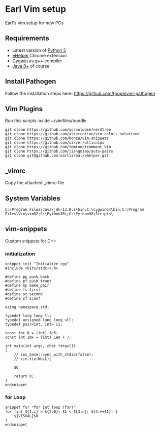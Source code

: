 # Earl Vim setup


Earl's vim setup for new PCs


## Requirements

* Latest version of [Python 3](https://www.python.org/downloads/)
* [eHelper](https://github.com/earlisreal/eHelper-Chrome-Extension) Chrome extension
* [Cygwin](https://www.cygwin.com/) as g++ compiler
* [Java 8+](https://www.oracle.com/java/technologies/javase-jdk13-downloads.html) of course

## Install Pathogen

Follow the installation steps here: https://github.com/tpope/vim-pathogen

## Vim Plugins

Run this scripts inside ~/vimfiles/bundle

    git clone https://github.com/scrooloose/nerdtree
    git clone https://github.com/altercation/vim-colors-solarized
    git clone https://github.com/honza/vim-snippets
    git clone https://github.com/sirver/ultisnips
    git clone https://github.com/tomtom/tcomment_vim
    git clone https://github.com/jiangmiao/auto-pairs
    git clone git@github.com:earlisreal/ehelper.git
    
    

## _vimrc

Copy the attached _vimrc file

## System Variables

    C:\Program Files\Java\jdk-13.0.2\bin;C:\cygwin64\bin;C:\Program Files\Vim\vim82;C:\Python38\;C:\Python38\Scripts\

## vim-snippets

Custom snippets for C++

### initialization

    snippet init "Initialize cpp"
    #include <bits/stdc++.h>
    
    #define pp push_back
    #define pf push_front
    #define mp make_pair
    #define fs first
    #define sc second
    #define sf scanf
    
    using namespace std;
    
    typedef long long ll;
    typedef unsigned long long ull;
    typedef pair<int, int> ii;
    
    const int N = (int) 1e5;
    const int INF = (int) 1e9 + 7;
    
    int main(int argc, char *argv[])
    {
    	// ios_base::sync_with_stdio(false);
    	// cin.tie(NULL);
    
    	$0
    
    	return 0;
    }
    endsnippet


### for Loop

    snippet for "for int loop (for)"
    for (int ${1:i} = ${2:0}; $1 < ${3:n}; ${4:++$1}) {
    	${VISUAL}$0
    }
    endsnippet
